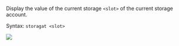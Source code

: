 Display the value of the current storage `<slot>` of the current storage account.

Syntax: `storagat <slot>`

![](../../imgs/storageat.png)
